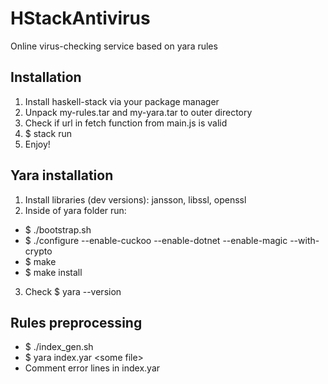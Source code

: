 # HStackAntivirus
Online virus-checking service based on yara rules

## Installation
1. Install haskell-stack via your package manager
2. Unpack my-rules.tar and my-yara.tar to outer directory
4. Check if url in fetch function from main.js is valid
5. $ stack run
6. Enjoy!

## Yara installation
1. Install libraries (dev versions): jansson, libssl, openssl
2. Inside of yara folder run:
* $ ./bootstrap.sh
* $ ./configure --enable-cuckoo --enable-dotnet --enable-magic --with-crypto
* $ make
* $ make install
3. Check $ yara --version

## Rules preprocessing
- $ ./index_gen.sh
- $ yara index.yar \<some file\>
- Comment error lines in index.yar
